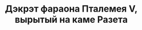 ---
layout: quote
permalink: /be/
langtag: be
type: modern
script: Cyrl
langName: Беларуская
englishLangName: Belarusian
title: Дэкрэт фараона Пталемея V, вырытый на каме Разета
quote: Копіі гэтага Дэкрэта павінны быць вырытыя іерогліфамі, демотычным і грэцкім на барочных плітах і размяшчэныя ў храмах першага, другога і трэцяга парадкі ў бок выявы Пталемея, бога, што жыве вечна.
reference: Дэкрэты Пталемея V на камені Разета, 196 г. да н.э., Брытанскі музей
imageAlt: Манета з абліччам Пталемея V
selectAriaLabel: Выберыце мову
buttonRandom: Выпадковы
direction: ltr
---